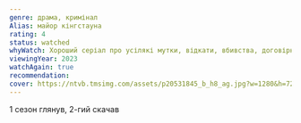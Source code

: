 ```yaml
---
genre: драма, кримінал
Alias: майор кінгстауна
rating: 4
status: watched
whyWatch: Хороший серіал про усілякі мутки, відкати, вбивства, договірняки
viewingYear: 2023
watchAgain: true
recommendation: 
cover: https://ntvb.tmsimg.com/assets/p20531845_b_h8_ag.jpg?w=1280&h=720
---
```

1 сезон глянув, 2-гий скачав

